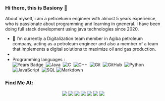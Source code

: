 ### Hi there, this is Basiony 👋
About myself, i am a petroeluem engineer with almost 5 years experience, who is passionate about programming and learning in gneneral. 
i have been doing full stack development using java technologies since 2020.
- 🔭 I’m currently a Digitalization team member in Agiba petroleum company, acting as a petroleum engineer and also a member of a team that implements a digital solutions to maximize oil and gas production.
- 
- Programming languages : <br />
![Years Badge](https://badges.pufler.dev/years/MKSherbini)&nbsp;
![Java](https://img.shields.io/badge/-Java-05122A?style=flat&logo=Java&logoColor=FFA518)&nbsp;
![C](https://img.shields.io/badge/-C-05122A?style=flat&logo=C&logoColor=A8B9CC)&nbsp;
![C++](https://img.shields.io/badge/-C++-05122A?style=flat&logo=C%2B%2B&logoColor=00599C)&nbsp;
![Git](https://img.shields.io/badge/-Git-05122A?style=flat&logo=git)&nbsp;
![GitHub](https://img.shields.io/badge/-GitHub-05122A?style=flat&logo=github)&nbsp;
![Python](https://img.shields.io/badge/-Python-05122A?style=flat&logo=python)&nbsp;
![JavaScript](https://img.shields.io/badge/-JavaScript-05122A?style=flat&logo=javascript)&nbsp;
![SQL](https://img.shields.io/badge/-SQL-05122A?&logo=MySQL)
![Markdown](https://img.shields.io/badge/-Markdown-05122A?style=flat&logo=markdown)

<!--
**muhammedwafa/muhammedwafa** is a ✨ _special_ ✨ repository because its `README.md` (this file) appears on your GitHub profile.

Here are some ideas to get you started:

- 🔭 I’m currently working on ...
- 🌱 I’m currently learning ...
- 👯 I’m looking to collaborate on ...
- 🤔 I’m looking for help with ...
- 💬 Ask me about ...
- 📫 How to reach me: ...
- 😄 Pronouns: ...
- ⚡ Fun fact: ...
-->

<h3>Find Me At:</><br>
    <p align="center">
<a href="https://www.linkedin.com/in/mohamed-wafa-b12290125/"><img src="https://img.shields.io/badge/-%20basiony-05122A?style=flat&logo=Linkedin"/></a>
<a href="https://facebook.com/MKSherbini"><img src="https://img.shields.io/badge/-%20MKSherbini-05122A?style=flat&logo=facebook"/></a>
<a href="mohamed.wafa770@gmail.com"><img src="https://img.shields.io/badge/-%20MKSherbini-05122A?style=flat&logo=gmail"/></a>
<a href="https://instagram.com/MKSherbini"><img src="https://img.shields.io/badge/-%20MKSherbini-05122A?style=flat&logo=twitter"/></a>
<a href="mailto:MKSherbini@gmail.com"><img src="https://img.shields.io/badge/-%20MKSherbini-05122A?style=flat&logo=gmail"/></a>
<a href="https://twitter.com/MKSherbini"><img src="https://img.shields.io/badge/-%20MKSherbini-05122A?style=flat&logo=twitter"/></a>
<a href="https://instagram.com/MKSherbini"><img src="https://img.shields.io/badge/-%20MKSherbini-05122A?style=flat&logo=Instagram "/></a>
<p>
